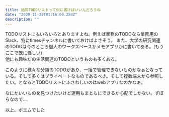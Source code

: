 ```yaml
---
title: 結局TODOリストって何に書けばいいんだろうね
date: "2020-11-22T01:16:00.284Z"
description: ""
---
```


TODOリストにもいろいろとありますよね。例えば業務のTODOなら業務用のSlack、特にtimesチャンネルに書いておけばよさそう。 
また、大学の研究関連のTODOは今のところ個人のワークスペースかメモアプリかに書いてある。(もうここで既に怪しい)  
他にも趣味だの生活関連のTODOというものも多くある。

このように様々な分類のTODOがあり、一括で管理できないものかなぁとなっている。そして多くはプライベートなものであるべき。そして複数端末から参照したい。となるとTODOリストにふさわしいのはwebアプリなのかなぁ。

なにかいいものを見つけたいけど運用もまともにできるか心配でしかない。ずぼらなので…

以上、ポエムでした